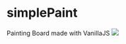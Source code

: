 # simplePaint
Painting Board made with VanillaJS
[![](https://img.shields.io/badge/-watchsimplePaint%20-0a0a0a.svg?style=flat&colorA=0a0a0a&logo=JavaScript)](https://jdentity.github.io/simplePaint/)
